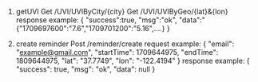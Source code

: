 1. getUVI
Get /UVI/UVIByCity/{city}
Get /UVI/UVIByGeo/{lat}&{lon}
response example:
    {
        "success":true,
        "msg":"ok",
        "data":"{\"1709697600\":\"7.6\",\"1709701200\":\"5.16\",....}
    }

2. create reminder
Post /reminder/create
request example:
    {
        "email": "example@gmail.com",
        "startTime": 1709644975,
        "endTime": 1809644975,
        "lat": "37.7749",
        "lon": "-122.4194"
    }
response example:
    {
        "success": true,
        "msg": "ok",
        "data": null
    }